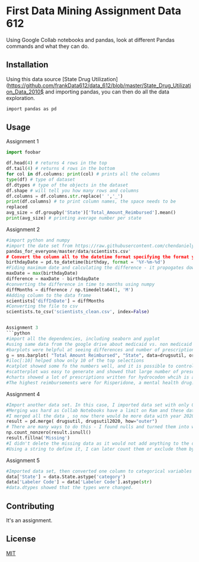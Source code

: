 # First Data Mining Assignment Data 612

Using Google Collab notebooks and pandas, look at different Pandas
commands and what they can do.

## Installation

Using this data source [State Drug
Utilization](https://github.com/frankData612/data_612/blob/master/State_Drug_Utilization_Data_2010$
and importing pandas, you can then do all the data exploration.


```bash
import pandas as pd
```

## Usage
Assignment 1
```python
import foobar

df.head(4) # returns 4 rows in the top
df.tail(4) # returns 4 rows in the bottom
for col in df.columns: print(col) # prints all the columns
type(df) # type of dataset
df.dtypes # type of the objects in the dataset
df.shape # will tell you how many rows and columns
df.columns = df.columns.str.replace(' ','_')
print(df.columns) # to print column names, the space needs to be
replaced
avg_size = df.groupby('State')['Total_Amount_Reimbursed'].mean()
print(avg_size) # printing average number per state
```
Assignment 2
```python
#import python and numpy 
#import the date set from https://raw.githubusercontent.com/chendaniely/\
pandas_for_everyone/master/data/scientists.csv'
# Convert the column all to the datetime format specifying the format you want
birthdayDate = pd.to_datetime(birthday, format = '%Y-%m-%d')
#Fiding maximum date and calculating the difference - it propogates down the whole column
maxDate = max(birthdayDate)
difference = maxDate - birthdayDate
#converting the difference in time to months using numpy
diffMonths = difference / np.timedelta64(1, 'M')
#Adding column to the data frame
scientists['diffInDate'] = diffMonths
#Converting the file to csv
scientists.to_csv('scientists_clean.csv', index=False)


Assignment 3
```python
#import all the dependencies, including seaborn and pyplot
#using same data from the google drive about medicaid vs. non medicaid reimbursements
#barplots were helpful at seeing differences and number of prescriptions, per state or reinbursement type.
g = sns.barplot( "Total Amount Reimbursed", "State", data=drugsutil, order=pd.value_counts(drugsutil['State']).iloc[:10].index)
#iloc[:10] helped show only 10 of the top selections
#catplot showed some fo the numbers well, and it is possible to control different aspects of the chart
#scatterplot was easy to generate and showed that large number of prescription of a drug didn't necessarily translate into reimbursement
#charts showed a lot of prescriptions written for hydrocodon whcih is an opiod. While it had the most prescriptions, it didn't have the most reimbursements.
#The highest reimbursements were for Risperidone, a mental health drug.

```
Assignment 4
```python
#Import another data set. In this case, I imported data set with only Ohio drug utilization medicaid data for year 2020. Drug_Utilization_2020_-_Ohio.csv
#Merging was hard as Collab Notebooks have a limit on Ram and these data sets have millions of rows. So data set size matters in the Collab. 
#I merged all the data , so now there would be more data with year 2020 and Ohio only , which would also generate more Null values. 
result = pd.merge( drugsutil, drugsutil2020, how="outer")
# There are many ways to do this - I found nulls and turned them into word "Missing" 
np.count_nonzero(result.isnull()
result.fillna('Missing')
#I didn't delete the missing data as it would not add anything to the dataset in the future. If I were to delete rows with missing data, that's a lot of data gone.
#Using a string to define it, I can later count them or exclude them by this value from any data counts or visualizations. 

```
Assignment 5
```python
#Imported data set, then converted one column to categorical variables - State. Converted another column to string - Labeler Code
data['State'] = data.State.astype('category')
data['Labeler Code'] = data['Labeler Code'].astype(str)
#data.dtypes showed that the types were changed. 

```

## Contributing
It's an assignment.

## License
[MIT](https://choosealicense.com/licenses/mit/)
